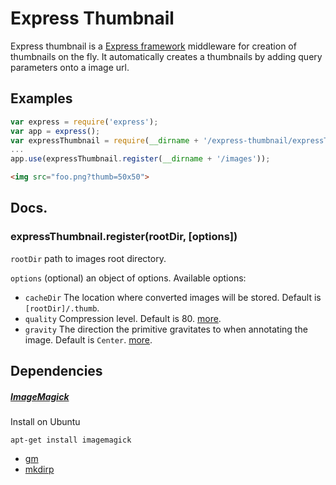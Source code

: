 # Express Thumbnail

Express thumbnail is a [Express framework](http://expressjs.com/) middleware for creation of thumbnails on the fly. 
It automatically creates a thumbnails by adding query parameters onto a image url.

## Examples

```js
var express = require('express');
var app = express();
var expressThumbnail = require(__dirname + '/express-thumbnail/expressThumbnail.js');
...
app.use(expressThumbnail.register(__dirname + '/images'));
```

```html
<img src="foo.png?thumb=50x50">
```

## Docs.

### expressThumbnail.register(rootDir, [options])

`rootDir` path to images root directory.

`options` (optional) an object of options. Available options:

* `cacheDir` The location where converted images will be stored. Default is `[rootDir]/.thumb`.
* `quality` Compression level. Default is 80. [more](http://aheckmann.github.io/gm/docs.html#quality). 
* `gravity` The direction the primitive gravitates to when annotating the image. Default is `Center`. [more](http://aheckmann.github.io/gm/docs.html#gravity).

## Dependencies

##### [ImageMagick](http://www.imagemagick.org)

Install on Ubuntu

    apt-get install imagemagick
    
* [gm](http://aheckmann.github.io/gm)
* [mkdirp](https://github.com/substack/node-mkdirp)
